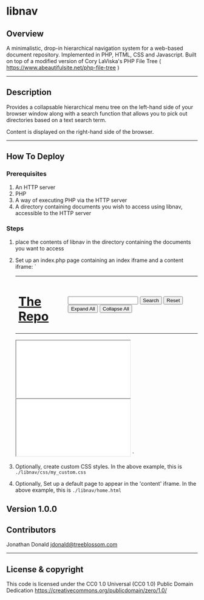 # libnav

## Overview
A minimalistic, drop-in hierarchical navigation system for a web-based document repository.
Implemented in PHP, HTML, CSS and Javascript.
Built on top of a modified version of Cory LaViska's PHP File Tree ( https://www.abeautifulsite.net/php-file-tree )

---

## Description

Provides a collapsable hierarchical menu tree on the left-hand side of your browser window along with a search function that allows you to pick out directories based on a text search term.

Content is displayed on the right-hand side of the browser.

---

## How To Deploy

### Prerequisites

1. An HTTP server
2. PHP
3. A way of executing PHP via the HTTP server
4. A directory containing documents you wish to access using libnav, accessible to the HTTP server

### Steps

1. place the contents of libnav in the directory containing the documents you want to access
2. Set up an index.php page containing an index iframe and a content iframe:
      `
      <!DOCTYPE html>
      <html>
          <head>
              <title>My Spiffy Document Repository</title>
              <meta http-equiv="Content-Type" content="text/html;charset=utf-8" />
              <meta http-equiv="cache-control" content="no-cache" /> 
              <link href="./libnav/css/my_custom.css" rel="stylesheet" type="text/css" media="screen" />
          <script src="./libnav/js/jquery-3.5.1.min.js" type="text/javascript"></script>
          <script src="./libnav/js/php_file_tree.js" type="text/javascript"></script>
        </head>
        <body>
          <table>
            <tr><td>
                <H1> <a href='javascript: openInContentFrame("./libnav/home.html");'>The Repo</a></H1></td>
                <td>
                    <input type="text" id="searchTextField">
                    <button type="button" onclick="javascript: findButtonClick()"  id="searchButton">Search</button>
                    <button type="button" onclick="javascript: resetButtonClick();"  id="resetButton">Reset</button>
                    <button type="button" onclick="javascript: expandAllButtonClick();"  id="expandAllButton">Expand All</button>
                    <button type="button" onclick="javascript: collapseAllButtonClick();"  id="collapseAllButton">Collapse All</button>
                <div id="foundCountDiv" name="foundCountDiv"></div>
              </td>
            </tr>
          </table>
          <iframe title="Index" scrolling="auto" src="./libnav/php/directorylisting.php" id="indexFrame" name="indexFrame"></iframe>
          <iframe title="Content" src="./libnav/home.html" id="contentFrame" name="contentFrame"></iframe>
          <script>
           //handler to execute search when the Enter/Return key is pressed
           document.addEventListener('keypress', function (e) {
               if (e.key === 'Enter') {
                   findButtonClick();
               }
           });
          </script>
        </body>
      </html>
      `
3. Optionally, create custom CSS styles. In the above example, this is  `./libnav/css/my_custom.css`

4. Optionally, Set up a default page to appear in the 'content' iframe.  In the above example, this is  `./libnav/home.html`

**Version 1.0.0**
---
## Contributors

Jonathan Donald <jdonald@treeblossom.com>

---

## License & copyright
This code is licensed under the CC0 1.0 Universal (CC0 1.0) Public Domain Dedication
https://creativecommons.org/publicdomain/zero/1.0/

